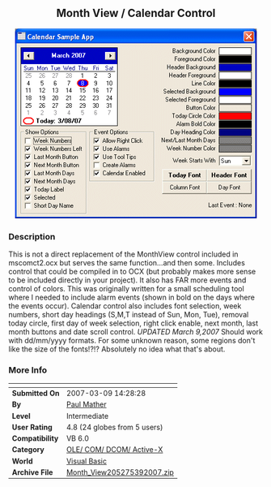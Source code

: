 ﻿<div align="center">

## Month View / Calendar Control

<img src="PIC2007381714349932.gif">
</div>

### Description

This is not a direct replacement of the MonthView control included in mscomct2.ocx but serves the same function...and then some. Includes control that could be compiled in to OCX (but probably makes more sense to be included directly in your project). It also has FAR more events and control of colors. This was originally written for a small scheduling tool where I needed to include alarm events (shown in bold on the days where the events occur). Calendar control also includes font selection, week numbers, short day headings (S,M,T instead of Sun, Mon, Tue), removal today circle, first day of week selection, right click enable, next month, last month buttons and date scroll control. *UPDATED March 9,2007* Should work with dd/mm/yyyy formats. For some unknown reason, some regions don't like the size of the fonts!?!? Absolutely no idea what that's about.
 
### More Info
 


<span>             |<span>
---                |---
**Submitted On**   |2007-03-09 14:28:28
**By**             |[Paul Mather](https://github.com/Planet-Source-Code/PSCIndex/blob/master/ByAuthor/paul-mather.md)
**Level**          |Intermediate
**User Rating**    |4.8 (24 globes from 5 users)
**Compatibility**  |VB 6\.0
**Category**       |[OLE/ COM/ DCOM/ Active\-X](https://github.com/Planet-Source-Code/PSCIndex/blob/master/ByCategory/ole-com-dcom-active-x__1-29.md)
**World**          |[Visual Basic](https://github.com/Planet-Source-Code/PSCIndex/blob/master/ByWorld/visual-basic.md)
**Archive File**   |[Month\_View205275392007\.zip](https://github.com/Planet-Source-Code/paul-mather-month-view-calendar-control__1-68088/archive/master.zip)








